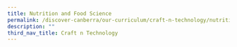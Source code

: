 ```yaml
---
title: Nutrition and Food Science
permalink: /discover-canberra/our-curriculum/craft-n-technology/nutrition-and-food-science
description: ""
third_nav_title: Craft n Technology
---
```

